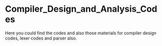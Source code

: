# Compiler_Design_and_Analysis_Codes
 Here you could find the codes and also those materials for compiler design codes, lexer codes and parser also.

